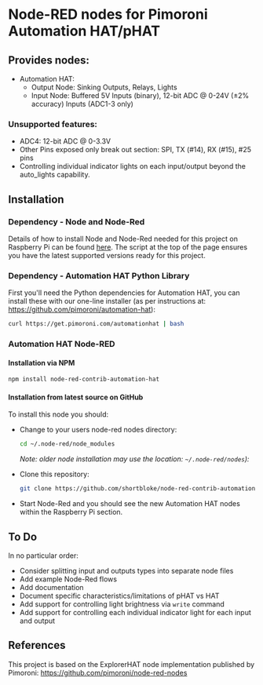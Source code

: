 # Node-RED nodes for Pimoroni Automation HAT/pHAT

## Provides nodes:

* Automation HAT:
  * Output Node: Sinking Outputs, Relays, Lights
  * Input Node: Buffered 5V Inputs (binary), 12-bit ADC @ 0-24V (±2% accuracy) Inputs (ADC1-3 only)

### Unsupported features:

* ADC4: 12-bit ADC @ 0-3.3V
* Other Pins exposed only break out section: SPI, TX (#14), RX (#15), #25 pins 
* Controlling individual indicator lights on each input/output beyond the auto_lights capability.

## Installation

### Dependency - Node and Node-Red

Details of how to install Node and Node-Red needed for this project on Raspberry Pi can be found [here](https://nodered.org/docs/hardware/raspberrypi). The script at the top of the page ensures you have the latest supported versions ready for this project.

### Dependency - Automation HAT Python Library

First you'll need the Python dependencies for Automation HAT, you can install these with our one-line installer (as per instructions at: https://github.com/pimoroni/automation-hat):

``` bash
curl https://get.pimoroni.com/automationhat | bash
```

### Automation HAT Node-RED

#### Installation via NPM

``` bash
npm install node-red-contrib-automation-hat
```

#### Installation from latest source on GitHub

To install this node you should:

* Change to your users node-red nodes directory:

    ``` bash
    cd ~/.node-red/node_modules
    ```
    _Note: older node installation may use the location: `~/.node-red/nodes`):_
* Clone this repository:
    ``` bash
    git clone https://github.com/shortbloke/node-red-contrib-automation-hat
    ```

* Start Node-Red and you should see the new Automation HAT nodes within the Raspberry Pi section.

## To Do

In no particular order:

* Consider splitting input and outputs types into separate node files
* Add example Node-Red flows
* Add documentation
* Document specific characteristics/limitations of pHAT vs HAT
* Add support for controlling light brightness via `write` command
* Add support for controlling each individual indicator light for each input and output

## References

This project is based on the ExplorerHAT node implementation published by Pimoroni: https://github.com/pimoroni/node-red-nodes